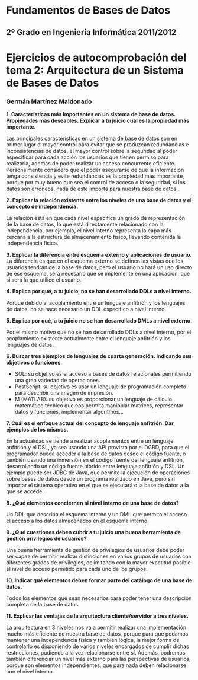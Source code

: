 Fundamentos de Bases de Datos
=============================
2º Grado en Ingeniería Informática 2011/2012
--------------------------------------------

# Ejercicios de autocomprobación del tema 2: Arquitectura de un Sistema de Bases de Datos
### Germán Martínez Maldonado 

**1. Características más importantes en un sistema de base de datos. Propiedades más deseables. Explicar a tu juicio cual es la propiedad más importante.**

Las principales características en un sistema de base de datos son en primer lugar el mayor control para evitar que se produzcan redundancias e inconsistencias de datos, el mayor control sobre la seguridad al poder especificar para cada acción los usuarios que  tienen permiso para realizarla, además de poder realizar un acceso concurrente eficiente. Personalmente considero que el poder asegurarse de que la información tenga consistencia y evite redundancias es la propiedad más importante, porque por muy bueno que sea el control de acceso o la seguridad, si los datos son erróneos, nada de este importa para nuestra base de datos.

**2. Explicar la relación existente entre los niveles de una base de datos y el concepto de independencia.**

La relación está en que cada nivel especifica un grado de representación de la base de datos, lo que está directamente relacionado con la independencia, por ejemplo, el  nivel interno representa la capa más cercana a la estructura de almacenamiento físico, llevando contenida la independencia física.


**3. Explicar  la  diferencia  entre  esquema  externo  y  aplicaciones  de usuario.**
La diferencia es que en el esquema externo se definen las vistas que los usuarios tendrán de la base de datos, pero el usuario no hará un uso directo de ese esquema, será necesario que se implemente en una aplicación, que si será la que utilice el usuario.

**4. Explica por qué, a tu juicio, no se han desarrollado DDLs a nivel interno.**

Porque debido al acoplamiento entre un lenguaje anfitrión y los lenguajes de datos, no se hace necesario un DDL especifico a nivel interno.

**5. Explica por qué, a tu juicio no se han desarrollado DMLs a nivel externo.**

Por el mismo motivo que no se han desarrollado DDLs a nivel interno, por el acoplamiento existente actualmente entre el lenguaje anfitrión y los lenguajes de datos.

**6. Buscar tres ejemplos de lenguajes de cuarta generación. Indicando sus objetivos o funciones.**

* SQL: su objetivo es el acceso a bases de datos relacionales permitiendo una gran variedad de operaciones.
* PostScript: su objetivo es usar un lenguaje de programación completo para describir una imagen de impresión.
* M (MATLAB): su objetivo es proporcionar un lenguaje de cálculo matemático técnico que nos permita manipular matrices, representar datos y funciones, implementar algoritmos…

**7. Cuál es el enfoque actual del concepto de lenguaje anfitrión. Dar ejemplos de los mismos.**

En la actualidad se tiende a realizar acoplamientos entre un lenguaje anfitrión y el DSL, ya sea usando una API provista por el DGBD, para que el programador pueda acceder a la base de datos desde el código fuente, o también usando una inmersión en el código fuente del lenguaje anfitrión, desarrollando un código fuente hibrido entre lenguaje anfitrión y DSL. Un ejemplo puede ser JDBC de Java, que permite la ejecución de operaciones sobre bases de datos desde un programa realizado en Java, pero sin importar el sistema operativo en el que se ejecutará o la base de datos a la que se accede.

**8. ¿Qué elementos conciernen al nivel interno de una base de datos?**

Un DDL que describa el esquema interno y un DML que permita el acceso el acceso a los datos almacenados en el esquema interno.

**9. ¿Qué cuestiones deben cubrir a tu juicio una buena herramienta de gestión privilegios de usuarios?**

Una buena herramienta de gestión de privilegios de usuarios debe poder ser capaz de permitir realizar distinciones en varios grupos de usuarios con diferentes grados de privilegios, delimitando con la mayor exactitud posible el nivel de acceso permitido para cada uno de los grupos.

**10. Indicar qué elementos deben formar parte del catálogo de una base de datos.**

Todos los elementos que sean necesarios para poder tener una descripción completa de la base de datos.

**11. Explicar  las  ventajas  de  la  arquitectura  cliente/servidor  a  tres niveles.**

La arquitectura en 3 niveles nos va a permitir realizar una implementación mucho más eficiente de nuestra base de datos, porque para que podamos mantener una independencia física y también lógica, la mejor forma de controlarlo es disponiendo de varios niveles encargados de cumplir dichas restricciones, pudiendo a la vez relacionarse entre sí. Además, podremos también diferenciar un nivel más externo para las perspectivas de usuarios, porque son elementos independientes, que para nada deben relacionarse con el nivel interno.
